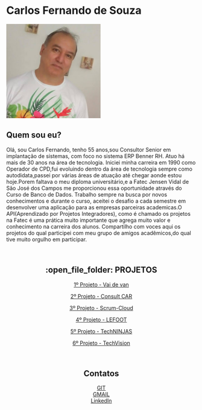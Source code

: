 # Carlos Fernando de Souza

<img src="https://github.com/CarlosSouza87/Portfolio-Fatec/blob/main/vv.jpg" height="250" width="250"/>

## Quem sou eu?

   Olá, sou Carlos Fernando, tenho 55 anos,sou Consultor Senior em implantação de sistemas, com foco no sistema ERP Benner RH.
   Atuo há mais de 30 anos na área de tecnologia.
   Iniciei minha carreira em 1990 como Operador de CPD,fui evoluindo dentro da área de tecnologia sempre como autodidata,passei por 
   várias áreas de atuação até chegar aonde estou hoje.Porem faltava o meu diploma universitário,e a Fatec Jensen Vidal de 
   São José dos Campos me proporcionou essa oportunidade através do Curso de Banco de Dados.
   Trabalho sempre na busca por novos conhecimentos e durante o curso, aceitei o desafio a cada semestre em desenvolver uma aplicação
   para as empresas parceiras academicas.O API(Aprendizado por Projetos Integradores), como é chamado os projetos na Fatec é uma prática 
   muito importante que agrega muito valor e conhecimento na carreira dos alunos.
  Compartilho com voces aqui os projetos do qual participei com meu grupo de amigos acadêmicos,do qual tive muito orgulho em participar.


  <div align="center"><br> 
<h2>:open_file_folder:  PROJETOS</h2> 

[1º Projeto - Vai de van](https://github.com/CarlosSouza87/Portfolio-Fatec/blob/main/Projetos/API_1.md) 

[2º Projeto - Consult CAR](https://github.com/CarlosSouza87/Portfolio-Fatec/blob/main/Projetos/API_2.md)

[3º Projeto - Scrum-Cloud](https://github.com/CarlosSouza87/Portfolio-Fatec/blob/main/Projetos/API_3.md)

[4º Projeto - LEFOOT](https://github.com/CarlosSouza87/Portfolio-Fatec/blob/main/Projetos/API_4.md)

[5º Projeto - TechNINJAS](https://github.com/CarlosSouza87/Portfolio-Fatec/blob/main/Projetos/API_5.md)

 [6º Projeto - TechVision](https://github.com/CarlosSouza87/Portfolio-Fatec/blob/main/Projetos/API_6.md)
 <div align="center"><br> 

## Contatos 
[GIT](https://github.com/CarlosSouza87)
<br>[GMAIL](carlosfernandos1000@gmail.com)
<br>[LinkedIn](https://www.linkedin.com/in/carlos-fernando-souza-94aa074b/)
